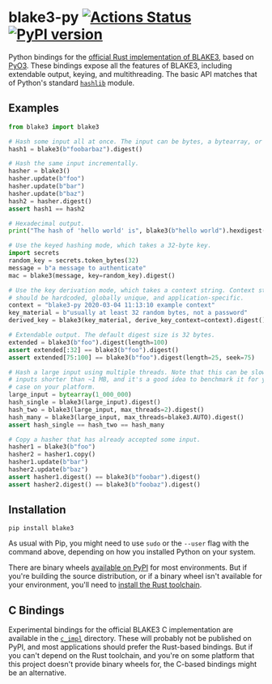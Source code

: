 # blake3-py [![Actions Status](https://github.com/oconnor663/blake3-py/workflows/tests/badge.svg)](https://github.com/oconnor663/blake3-py/actions) [![PyPI version](https://badge.fury.io/py/blake3.svg)](https://pypi.python.org/pypi/blake3)

Python bindings for the [official Rust implementation of
BLAKE3](https://github.com/BLAKE3-team/BLAKE3), based on
[PyO3](https://github.com/PyO3/pyo3). These bindings expose all the features of
BLAKE3, including extendable output, keying, and multithreading. The basic API
matches that of Python's standard
[`hashlib`](https://docs.python.org/3/library/hashlib.html) module.

## Examples

```python
from blake3 import blake3

# Hash some input all at once. The input can be bytes, a bytearray, or a memoryview.
hash1 = blake3(b"foobarbaz").digest()

# Hash the same input incrementally.
hasher = blake3()
hasher.update(b"foo")
hasher.update(b"bar")
hasher.update(b"baz")
hash2 = hasher.digest()
assert hash1 == hash2

# Hexadecimal output.
print("The hash of 'hello world' is", blake3(b"hello world").hexdigest())

# Use the keyed hashing mode, which takes a 32-byte key.
import secrets
random_key = secrets.token_bytes(32)
message = b"a message to authenticate"
mac = blake3(message, key=random_key).digest()

# Use the key derivation mode, which takes a context string. Context strings
# should be hardcoded, globally unique, and application-specific.
context = "blake3-py 2020-03-04 11:13:10 example context"
key_material = b"usually at least 32 random bytes, not a password"
derived_key = blake3(key_material, derive_key_context=context).digest()

# Extendable output. The default digest size is 32 bytes.
extended = blake3(b"foo").digest(length=100)
assert extended[:32] == blake3(b"foo").digest()
assert extended[75:100] == blake3(b"foo").digest(length=25, seek=75)

# Hash a large input using multiple threads. Note that this can be slower for
# inputs shorter than ~1 MB, and it's a good idea to benchmark it for your use
# case on your platform.
large_input = bytearray(1_000_000)
hash_single = blake3(large_input).digest()
hash_two = blake3(large_input, max_threads=2).digest()
hash_many = blake3(large_input, max_threads=blake3.AUTO).digest()
assert hash_single == hash_two == hash_many

# Copy a hasher that has already accepted some input.
hasher1 = blake3(b"foo")
hasher2 = hasher1.copy()
hasher1.update(b"bar")
hasher2.update(b"baz")
assert hasher1.digest() == blake3(b"foobar").digest()
assert hasher2.digest() == blake3(b"foobaz").digest()
```

## Installation

```
pip install blake3
```

As usual with Pip, you might need to use `sudo` or the `--user` flag
with the command above, depending on how you installed Python on your
system.

There are binary wheels [available on
PyPI](https://pypi.org/project/blake3/#files) for most environments. But
if you're building the source distribution, or if a binary wheel isn't
available for your environment, you'll need to [install the Rust
toolchain](https://rustup.rs).

## C Bindings

Experimental bindings for the official BLAKE3 C implementation are available in
the [`c_impl`](c_impl) directory. These will probably not be published on PyPI,
and most applications should prefer the Rust-based bindings. But if you can't
depend on the Rust toolchain, and you're on some platform that this project
doesn't provide binary wheels for, the C-based bindings might be an
alternative.
